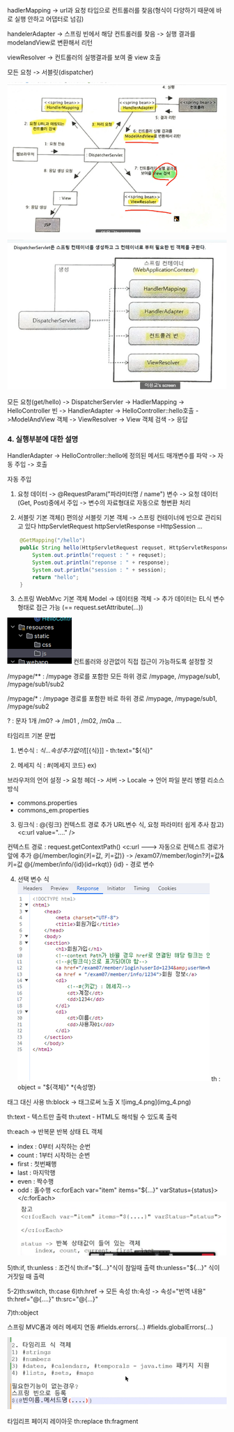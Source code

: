hadlerMapping 
-> url과 요청 타입으로 컨트롤러를 찾음(형식이 다양하기 때문에 바로 실행 안하고 어댑터로 넘김)

handelerAdapter
-> 스프링 빈에서 해당 컨트롤러를 찾음
-> 실행 결과를 modelandView로 변환해서 리턴

viewResolver
-> 컨트롤러의 실행결과를 보여 줄 view 호출

모든 요청 -> 서블릿(dispatcher)

![img.png](img.png)

![img_1.png](img_1.png)


모든 요청(get/hello) -> DispatcherServler -> HadlerMapping 
-> HelloController 빈 -> HandlerAdapter -> HelloController::hello호출
->ModelAndView 객체 -> ViewResolver -> View 객체 검색 -> 응답



### 4. 실행부분에 대한 설명
HandlerAdapter -> HelloController::hello에 정의된 메서드
매개변수를 파악 -> 자동 주입 -> 호출

자동 주입
1) 요청 데이터 
-> @RequestParam("파라미터명 / name") 변수
-> 요청 데이터(Get, Post)중에서 주입
-> 변수의 자료형대로 자동으로 형변환 처리

2) 서블릿 기본 객체()
편의상 서블릿 기본 객체 -> 스프링 컨테이너에 빈으로 관리되고 있다
httpServletRequest
httpServletResponse
=HttpSession ...
```java
    @GetMapping("/hello")
    public String hello(HttpServletRequest requset, HttpServletResponse response, HttpSession session) {
        System.out.println("request : " + requset);
        System.out.println("reponse : " + response);
        System.out.println("session : " + session);
        return "hello";
    }
```
3) 스프링 WebMvc 기본 객체
Model -> 데이터용 객체 -> 추가 데이터는 EL식 변수 형태로 접근 가능
   (== request.setAttribute(...))


![img_2.png](img_2.png)
컨트롤러와 상관없이 직접 접근이 가능하도록 설정할 것

/mypage/** : /mypage 경로를 포함한 모든 하위 경로
 /mypage, /mypage/sub1, /mypage/sub1/sub2

/mypage/* : /mypage 경로를 포함한 바로 하위 경로
/mypage, /mypage/sub1, /mypage/sub2

? : 문자 1개
/m0? -> /m01 , /m02, /m0a ...

타임리프 기본 문법
1) 변수식 : ${식...}
속성 추가 없이 
[[${식}]] - th:text="${식}"

2) 메세지 식 : #{메세지 코드}
ex)


브라우저의 언어 설정 -> 요청 헤더 -> 서버 -> Locale -> 언어 파일 분리
병렬 리소스 방식
- commons.properties
- commons_em.properties

3) 링크식 : @{링크}
컨텍스트 경로 추가
URL변수 식, 요청 파라미터 쉽게 추사
참고) <c:url value="...." />

컨텍스트 경로 : request.getContextPath()
<c:url ---> 자동으로 컨텍스트 경로가 앞에 추가
@{/member/login(키=값, 키=값)} -> /exam07/member/login?키=값&키=값
@{/member/info/{id}(id=rkqt)}
{id} - 경로 변수

4) 선택 변수 식
![img_3.png](img_3.png)
th : object = "${객체}"
    *{속성명}
<section> 태그 대신 사용
th:block -> 태그로써 노출 X
![img_4.png](img_4.png)


th:text - 텍스트만 출력
th:utext - HTML도 해석될 수 있도록 출력

th:each -> 반복문
반복 상태 EL 객체
- index : 0부터 시작하는 순번
- count : 1부터 시작하는 순번
- first : 첫번째행
- last : 마지막행
- even : 짝수행
- odd : 홀수행
<c:forEach var="item" items="${...}" varStatus={status}>
</c:forEach>
![img_5.png](img_5.png)

5)th:if, th:unless : 조건식
th:if="${...}"식이 참일때 출력
th:unless="${...}" 식이 거짓일 때 출력

5-2)th:switch, th:case
6)th:href -> 모든 속성 th:속성 -> 속성="번역 내용"
th:href="@{....}"
th:src="@{...}"

7)th:object


스프링 MVC폼과 에러 메세지 연동
#fields.errors(...)
#fields.globalErrors(...)

![img_6.png](img_6.png)


타임리프 페이지 레이아웃
th:replace
th:fragment
